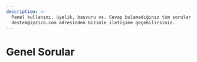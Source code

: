 ```yaml
---
description: >-
  Panel kullanımı, üyelik, başvuru vs. Cevap bulamadığınız tüm sorular için
  destek@iyzico.com adresinden bizimle iletişime geçebilirsiniz.
---
```


# Genel Sorular

